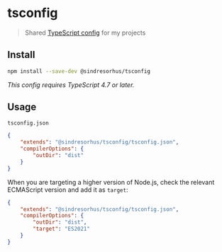 # tsconfig

> Shared [TypeScript config](https://www.typescriptlang.org/docs/handbook/tsconfig-json.html) for my projects

## Install

```sh
npm install --save-dev @sindresorhus/tsconfig
```

*This config requires TypeScript 4.7 or later.*

## Usage

`tsconfig.json`

```json
{
	"extends": "@sindresorhus/tsconfig/tsconfig.json",
	"compilerOptions": {
		"outDir": "dist"
	}
}
```

When you are targeting a higher version of Node.js, check the relevant ECMAScript version and add it as `target`:

```json
{
	"extends": "@sindresorhus/tsconfig/tsconfig.json",
	"compilerOptions": {
		"outDir": "dist",
		"target": "ES2021"
	}
}
```
